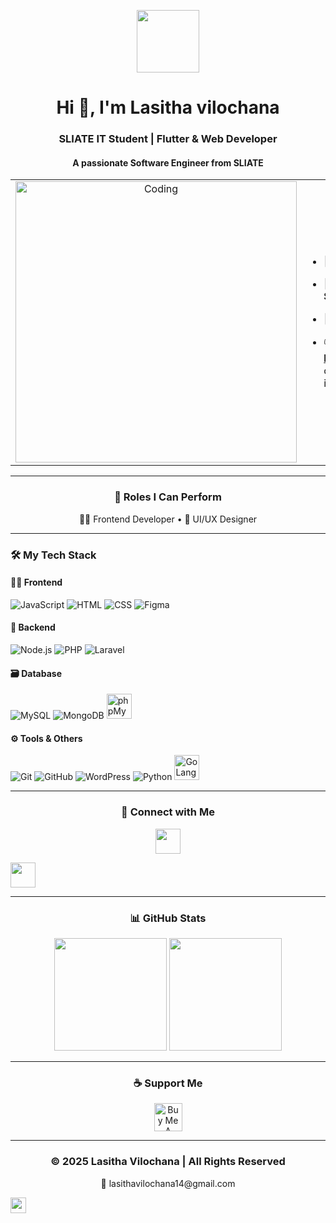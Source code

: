 <p align="center" ><img src="https://github.com/7oSkaaa/7oSkaaa/blob/main/Images/about_me.gif?raw=true" width="100px"></p>
<h1 align="center">Hi 👋, I'm Lasitha vilochana</h1>
<h3 align="center">SLIATE IT Student | Flutter & Web Developer </h3>
<h4 align="center">A passionate Software Engineer from SLIATE</h4>

<table align="center">
<tr border="none">
  <!-- Image on the Left -->
  <td width="50%" align="center">
    <img align="center" alt="Coding" width="450" src="https://repository-images.githubusercontent.com/588181932/e36ec678-7984-4cdd-8e4c-a3932772ff8e">
  </td>

  <!-- Details on the Right -->
  <td width="50%" align="left">

- 🌱 I’m currently learning **Laravel**  
- 🧑‍🎓 I’m an Undergraduate at **SLIATE**  
- 💬 Ask me about **Java, , **  
- 📫 Reach me at **lasithavilochana14@gmail.com** or [📱 WhatsApp Me](https://wa.me/759055439) for hiring inquiries


  </td>
</tr>
</table>


---

<h3 align="center">🚀 Roles I Can Perform</h3>

<p align="center">
  👨‍💻 Frontend Developer • 🎨 UI/UX Designer
</p>



---



### 🛠️ My Tech Stack

#### 👨‍🎨 Frontend
![JavaScript](https://skillicons.dev/icons?i=js) 
![HTML](https://skillicons.dev/icons?i=html) 
![CSS](https://skillicons.dev/icons?i=css) 
![Figma](https://skillicons.dev/icons?i=figma)

#### 🧩 Backend
![Node.js](https://skillicons.dev/icons?i=nodejs) 
![PHP](https://skillicons.dev/icons?i=php) 
![Laravel](https://skillicons.dev/icons?i=laravel)

#### 🗃️ Database
![MySQL](https://skillicons.dev/icons?i=mysql) 
![MongoDB](https://skillicons.dev/icons?i=mongodb) 
<img src="https://cdn-icons-png.flaticon.com/512/5968/5968705.png" width="40" title="phpMyAdmin"/>



#### ⚙️ Tools & Others
![Git](https://skillicons.dev/icons?i=git) 
![GitHub](https://skillicons.dev/icons?i=github) 
![WordPress](https://skillicons.dev/icons?i=wordpress) 
![Python](https://skillicons.dev/icons?i=python) 
<img src="https://cdn.jsdelivr.net/gh/devicons/devicon/icons/go/go-original.svg" width="40" title="GoLang"/>


---

<h3 align="center">📲 Connect with Me</h3>
<p align="center">
 <a href="https://www.linkedin.com/in/lasitha-vilochana-17926b371" target="_blank"><img src="https://skillicons.dev/icons?i=linkedin" height="40"/></a>


  <a href="https://fb.com/Lasitha vilochana" target="_blank"><img src="https://skillicons.dev/icons?i=facebook" height="40"/></a>
</p>

---

<h3 align="center">📊 GitHub Stats</h3>

<p align="center">
  <img src="https://github-readme-stats.vercel.app/api?username=lasitha23&show_icons=true&theme=default" height="180"/>
  <img src="https://github-readme-stats.vercel.app/api/top-langs/?username=lasitha23&layout=compact" height="180"/>
</p>

---

<h3 align="center">☕ Support Me</h3>
<p align="center"><a href="https://www.buymeacoffee.com/lasitha23"><img src="https://cdn.buymeacoffee.com/buttons/v2/default-yellow.png" height="45" alt="Buy Me A Coffee"></a></p>

---

### <p align="center">© 2025 Lasitha Vilochana | All Rights Reserved</p>
<p align="center">📧 lasithavilochana14@gmail.com</p>
<p align="center">
  
  <a href="https://www.linkedin.com/in/lasitha-vilochana-17926b371"><img src="https://skillicons.dev/icons?i=linkedin" height="25"/></a>

</p>
